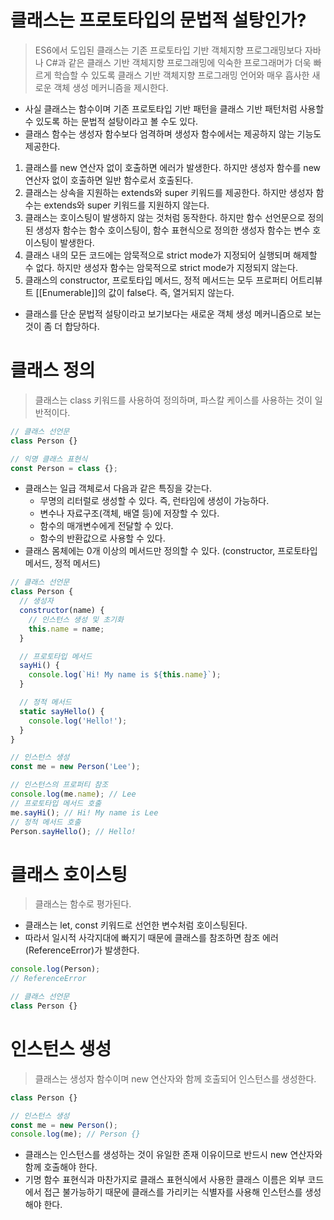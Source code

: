 # 클래스는 프로토타입의 문법적 설탕인가?
> ES6에서 도입된 클래스는 기존 프로토타입 기반 객체지향 프로그래밍보다 자바나 C#과 같은 클래스 기반 객체지향 프로그래밍에 익숙한 프로그래머가 더욱 빠르게 학습할 수 있도록 클래스 기반 객체지향 프로그래밍 언어와 매우 흡사한 새로운 객체 생성 메커니즘을 제시한다.
* 사실 클래스는 함수이며 기존 프로토타입 기반 패턴을 클래스 기반 패턴처럼 사용할 수 있도록 하는 문법적 설탕이라고 볼 수도 있다.
* 클래스 함수는 생성자 함수보다 엄격하며 생성자 함수에서는 제공하지 않는 기능도 제공한다.
1. 클래스를 new 연산자 없이 호출하면 에러가 발생한다. 하지만 생성자 함수를 new 연산자 없이 호출하면 일반 함수로서 호출된다.
2. 클래스는 상속을 지원하는 extends와 super 키워드를 제공한다. 하지만 생성자 함수는 extends와 super 키워드를 지원하지 않는다.
3. 클래스는 호이스팅이 발생하지 않는 것처럼 동작한다. 하지만 함수 선언문으로 정의된 생성자 함수는 함수 호이스팅이, 함수 표현식으로 정의한 생성자 함수는 변수 호이스팅이 발생한다.
4. 클래스 내의 모든 코드에는 암묵적으로 strict mode가 지정되어 실행되며 해제할 수 없다. 하지만 생성자 함수는 암묵적으로 strict mode가 지정되지 않는다.
5. 클래스의 constructor, 프로토타입 메서드, 정적 메서드는 모두 프로퍼티 어트리뷰트 [[Enumerable]]의 값이 false다. 즉, 열거되지 않는다.
* 클래스를 단순 문법적 설탕이라고 보기보다는 새로운 객체 생성 메커니즘으로 보는 것이 좀 더 합당하다.
# 클래스 정의
> 클래스는 class 키워드를 사용하여 정의하며, 파스칼 케이스를 사용하는 것이 일반적이다.
```javascript
// 클래스 선언문
class Person {}

// 익명 클래스 표현식
const Person = class {};
```
* 클래스는 일급 객체로서 다음과 같은 특징을 갖는다.
  * 무명의 리터럴로 생성할 수 있다. 즉, 런타임에 생성이 가능하다.
  * 변수나 자료구조(객체, 배열 등)에 저장할 수 있다.
  * 함수의 매개변수에게 전달할 수 있다.
  * 함수의 반환값으로 사용할 수 있다.
* 클래스 몸체에는 0개 이상의 메서드만 정의할 수 있다. (constructor, 프로토타입 메서드, 정적 메서드)
```javascript
// 클래스 선언문
class Person {
  // 생성자
  constructor(name) {
    // 인스턴스 생성 및 초기화
    this.name = name;
  }

  // 프로토타입 메서드
  sayHi() {
    console.log(`Hi! My name is ${this.name}`);
  }

  // 정적 메서드
  static sayHello() {
    console.log('Hello!');
  }
}

// 인스턴스 생성
const me = new Person('Lee');

// 인스턴스의 프로퍼티 참조
console.log(me.name); // Lee
// 프로토타입 메서드 호출
me.sayHi(); // Hi! My name is Lee
// 정적 메서드 호출
Person.sayHello(); // Hello!
```
# 클래스 호이스팅
> 클래스는 함수로 평가된다.
* 클래스는 let, const 키워드로 선언한 변수처럼 호이스팅된다.
* 따라서 일시적 사각지대에 빠지기 때문에 클래스를 참조하면 참조 에러(ReferenceError)가 발생한다.
```javascript
console.log(Person);
// ReferenceError

// 클래스 선언문
class Person {}
```
# 인스턴스 생성
> 클래스는 생성자 함수이며 new 연산자와 함께 호출되어 인스턴스를 생성한다.
```javascript
class Person {}

// 인스턴스 생성
const me = new Person();
console.log(me); // Person {}
```
* 클래스는 인스턴스를 생성하는 것이 유일한 존재 이유이므로 반드시 new 연산자와 함께 호출해야 한다.
* 기명 함수 표현식과 마찬가지로 클래스 표현식에서 사용한 클래스 이름은 외부 코드에서 접근 불가능하기 때문에 클래스를 가리키는 식별자를 사용해 인스턴스를 생성해야 한다.
